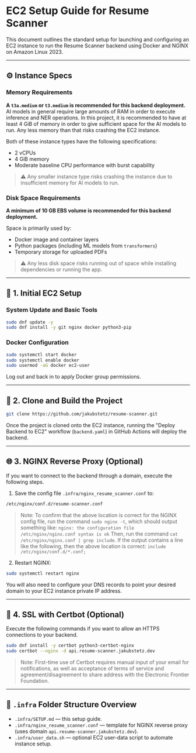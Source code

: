 # EC2 Setup Guide for Resume Scanner

This document outlines the standard setup for launching and configuring an EC2 instance to run the Resume Scanner backend using Docker and NGINX on Amazon Linux 2023.

---

## ⚙️ Instance Specs

### Memory Requirements

**A `t3a.medium` or `t3.medium` is recommended for this backend deployment.**
AI models in general require large amounts of RAM in order to execute inference and NER operations. In this project, it is recommended to have at least 4 GiB of memory in order to give sufficient space for the AI models to run. Any less memory than that risks crashing the EC2 instance.

Both of these instance types have the following specifications:

- 2 vCPUs
- 4 GiB memory
- Moderate baseline CPU performance with burst capability

> ⚠️ Any smaller instance type risks crashing the instance due to insufficient memory for AI models to run.

### Disk Space Requirements

**A minimum of 10 GB EBS volume is recommended for this backend deployment.**

Space is primarily used by:

- Docker image and container layers
- Python packages (including ML models from `transformers`)
- Temporary storage for uploaded PDFs

> ⚠️ Any less disk space risks running out of space while installing dependencies or running the app.

---

## 🔧 1. Initial EC2 Setup

### System Update and Basic Tools

```bash
sudo dnf update -y
sudo dnf install -y git nginx docker python3-pip
```

### Docker Configuration

```bash
sudo systemctl start docker
sudo systemctl enable docker
sudo usermod -aG docker ec2-user
```

Log out and back in to apply Docker group permissions.

---

## 🐳 2. Clone and Build the Project

```bash
git clone https://github.com/jakubstetz/resume-scanner.git
```

Once the project is cloned onto the EC2 instance, running the "Deploy Backend to EC2" workflow (`backend.yaml`) in GitHub Actions will deploy the backend.

---

## 🌐 3. NGINX Reverse Proxy (Optional)

If you want to connect to the backend through a domain, execute the following steps.

1. Save the config file `.infra/nginx_resume_scanner.conf` to:

```bash
/etc/nginx/conf.d/resume-scanner.conf
```

> Note:
> To confirm that the above location is correct for the NGINX config file, run the command `sudo nginx -t`, which should output something like:
> `nginx: the configuration file /etc/nginx/nginx.conf syntax is ok`
> Then, run the command `cat /etc/nginx/nginx.conf | grep include`. If the output contains a line like the following, then the above location is correct:
> `include /etc/nginx/conf.d/*.conf;`

2. Restart NGINX:

```bash
sudo systemctl restart nginx
```

You will also need to configure your DNS records to point your desired domain to your EC2 instance private IP address.

---

## 🔐 4. SSL with Certbot (Optional)

Execute the following commands if you want to allow an HTTPS connections to your backend.

```bash
sudo dnf install -y certbot python3-certbot-nginx
sudo certbot --nginx -d api.resume-scanner.jakubstetz.dev
```

> Note:
> First-time use of Certbot requires manual input of your email for notifications, as well as acceptance of terms of service and agreement/disagreement to share address with the Electronic Frontier Foundation.

---

## 📂 `.infra` Folder Structure Overview

- `.infra/SETUP.md` — this setup guide.
- `.infra/nginx_resume_scanner.conf` — template for NGINX reverse proxy (uses domain `api.resume-scanner.jakubstetz.dev`).
- `.infra/user_data.sh` — optional EC2 user-data script to automate instance setup.
